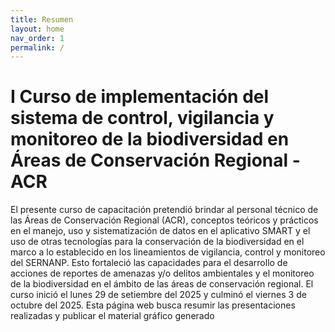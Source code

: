 ```yaml
---
title: Resumen
layout: home
nav_order: 1
permalink: /
---
```


# I Curso de implementación del sistema de control, vigilancia y monitoreo de la biodiversidad en Áreas de Conservación Regional - ACR

El presente curso de capacitación pretendió brindar al personal técnico de las Áreas de Conservación Regional (ACR), conceptos teóricos y prácticos en el manejo, uso y sistematización de datos en el aplicativo SMART y el uso de otras tecnologías para la conservación de la biodiversidad en el marco a lo establecido en los lineamientos de vigilancia, control y monitoreo del SERNANP. Esto fortaleció las capacidades para el desarrollo de acciones de reportes de amenazas y/o delitos ambientales y el monitoreo de la biodiversidad en el ámbito de las áreas de conservación regional. El curso inició el lunes 29 de setiembre del 2025 y culminó el viernes 3 de octubre del 2025. Esta página web busca resumir las presentaciones realizadas y publicar el material gráfico generado